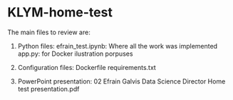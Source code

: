 # KLYM-home-test

The main files to review are:

1. Python files:
	efrain_test.ipynb: Where all the work was implemented
	app.py: for Docker ilustration porpuses

2. Configuration files:	
	Dockerfile
	requirements.txt

3. PowerPoint presentation:
	02 Efrain Galvis Data Science Director Home test presentation.pdf
